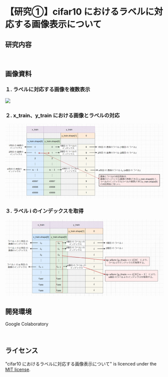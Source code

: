 # 【研究①】cifar10 におけるラベルに対応する画像表示について

## 研究内容
<p>&nbsp;</p>

## 画像資料
### １. ラベルに対応する画像を複数表示
<img src="images/cifar10_show.png" width="600" height="auto">

### ２. x_train、y_train における画像とラベルの対応
<img src="images/relation_img_label.png" width="auto" height="auto">

### ３. ラベル i のインデックスを取得
<img src="images/get_label_index.png" width="auto" height="auto">


## 開発環境
Google Colaboratory  
<p>&nbsp;</p>

## ライセンス
"cifar10 におけるラベルに対応する画像表示について" is licenced under the [MIT license](https://en.wikipedia.org/wiki/MIT_License).
